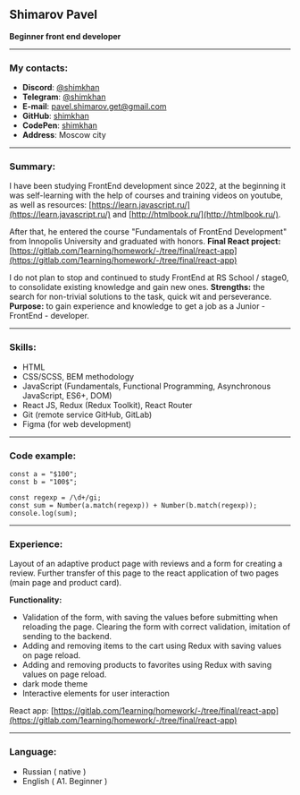 ## Shimarov Pavel

**Beginner front end developer**

---

### My contacts:

- **Discord**: [@shimkhan](https://discordapp.com/users/418118655448973315)
- **Telegram**: [@shimkhan](https://t.me/shimkhan)
- **E-mail**: [pavel.shimarov.get@gmail.com](pavel.shimarov.get@gmail.com)
- **GitHub**: [shimkhan](https://github.com/shimkhan)
- **CodePen**: [shimkhan](https://codepen.io/shimkhan)
- **Address**: Moscow city

---

### Summary:

I have been studying FrontEnd development since 2022, at the beginning it was self-learning with the help of courses and training videos on youtube, as well as resources: [https://learn.javascript.ru/](https://learn.javascript.ru/) and [http://htmlbook.ru/](http://htmlbook.ru/).

After that, he entered the course "Fundamentals of FrontEnd Development" from Innopolis University and graduated with honors.
**Final React project:** [https://gitlab.com/1earning/homework/-/tree/final/react-app](https://gitlab.com/1earning/homework/-/tree/final/react-app)

I do not plan to stop and continued to study FrontEnd at RS School / stage0, to consolidate existing knowledge and gain new ones.
**Strengths:** the search for non-trivial solutions to the task, quick wit and perseverance.
**Purpose:** to gain experience and knowledge to get a job as a Junior - FrontEnd - developer.

---

### Skills:

- HTML
- CSS/SCSS, BEM methodology
- JavaScript (Fundamentals, Functional Programming, Asynchronous JavaScript, ES6+, DOM)
- React JS, Redux (Redux Toolkit), React Router
- Git (remote service GitHub, GitLab)
- Figma (for web development)

---

### Code example:

```
const a = "$100";
const b = "100$";

const regexp = /\d+/gi;
const sum = Number(a.match(regexp)) + Number(b.match(regexp));
console.log(sum);
```

---

### Experience:

Layout of an adaptive product page with reviews and a form for creating a review. Further transfer of this page to the react application of two pages (main page and product card).

**Functionality:**

- Validation of the form, with saving the values before submitting when reloading the page. Clearing the form with correct validation, imitation of sending to the backend.
- Adding and removing items to the cart using Redux with saving values on page reload.
- Adding and removing products to favorites using Redux with saving values on page reload.
- dark mode theme
- Interactive elements for user interaction

React app: [https://gitlab.com/1earning/homework/-/tree/final/react-app](https://gitlab.com/1earning/homework/-/tree/final/react-app)

---

### Language:

- Russian ( native )
- English ( А1. Beginner )
